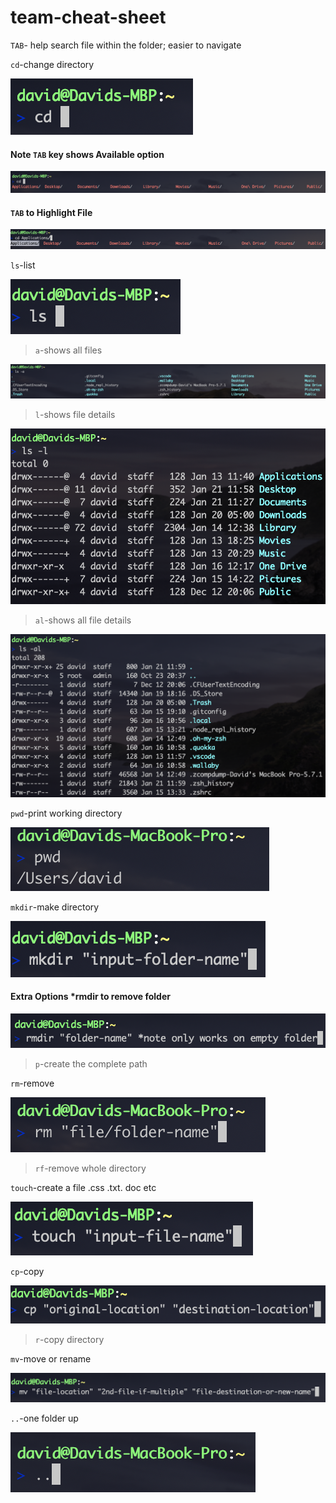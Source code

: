 # team-cheat-sheet

`TAB`- help search file within the folder; easier to navigate 

``cd``-change directory

![alt text](./tcs-ss/cd.png)
#### Note `TAB` key shows Available option

![alt text](./tcs-ss/cdtab.png)
#### `TAB` to Highlight File

![alt text](./tcs-ss/cdtabhl.png)

``ls``-list 

![alt text](./tcs-ss/ls.png)
>``a``-shows all files 

![alt text](./tcs-ss/lsa.png)

>``l``-shows file details

![alt text](./tcs-ss/lsl.png)

>``al``-shows all file details

![alt text](./tcs-ss/lsal.png)


``pwd``-print working directory 

![alt text](./tcs-ss/pwd.png)


``mkdir``-make directory 

![alt text](./tcs-ss/mkdir.png)

#### Extra Options *rmdir to remove folder

![alt text](./tcs-ss/rndir.png)

>``p``-create the complete path

``rm``-remove 

![alt text](./tcs-ss/rm.png)

>``rf``-remove whole directory

``touch``-create a file .css .txt. doc etc 

![alt text](./tcs-ss/touch.png)

``cp``-copy 

![alt text](./tcs-ss/cp.png)
>``r``-copy directory

``mv``-move or rename 

![alt text](./tcs-ss/mv.png)

``..``-one folder up 

![alt text](./tcs-ss/pp.png)

